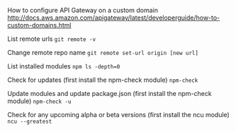 How to configure API Gateway on a custom domain
http://docs.aws.amazon.com/apigateway/latest/developerguide/how-to-custom-domains.html

List remote urls
````git remote -v````

Change remote repo name
````git remote set-url origin [new url]````

List installed modules
````npm ls -depth=0````

Check for updates (first install the npm-check module)
````npm-check````

Update modules and update package.json (first install the npm-check module)
````npm-check -u````

Check for any upcoming alpha or beta versions (first install the ncu module)
````ncu --greatest````

